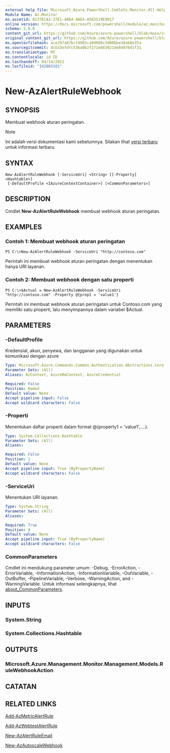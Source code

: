 ```yaml
---
external help file: Microsoft.Azure.PowerShell.Cmdlets.Monitor.dll-Help.xml
Module Name: Az.Monitor
ms.assetid: 0137ECA3-37E1-4064-8A65-A582519E9017
online version: https://docs.microsoft.com/powershell/module/az.monitor/new-azalertrulewebhook
schema: 2.0.0
content_git_url: https://github.com/Azure/azure-powershell/blob/main/src/Monitor/Monitor/help/New-AzAlertRuleWebhook.md
original_content_git_url: https://github.com/Azure/azure-powershell/blob/main/src/Monitor/Monitor/help/New-AzAlertRuleWebhook.md
ms.openlocfilehash: ace297a87bcfd983ca9d088c3d00bbe38ab0e35a
ms.sourcegitcommit: dcb33efdfc53ba0b2f271e883021de84878d1f31
ms.translationtype: MT
ms.contentlocale: id-ID
ms.lasthandoff: 04/14/2022
ms.locfileid: "142083181"
---
```

# New-AzAlertRuleWebhook

## SYNOPSIS
Membuat webhook aturan peringatan.

> [!NOTE]
>Ini adalah versi dokumentasi kami sebelumnya. Silakan lihat [versi terbaru](/powershell/module/az.monitor/new-azalertrulewebhook) untuk informasi terbaru.

## SYNTAX

```
New-AzAlertRuleWebhook [-ServiceUri] <String> [[-Property] <Hashtable>]
 [-DefaultProfile <IAzureContextContainer>] [<CommonParameters>]
```

## DESCRIPTION
Cmdlet **New-AzAlertRuleWebhook** membuat webhook aturan peringatan.

## EXAMPLES

### Contoh 1: Membuat webhook aturan peringatan
```
PS C:\>New-AzAlertRuleWebhook -ServiceUri "http://contoso.com"
```

Perintah ini membuat webhook aturan peringatan dengan menentukan hanya URI layanan.

### Contoh 2: Membuat webhook dengan satu properti
```
PS C:\>$Actual = New-AzAlertRuleWebhook -ServiceUri "http://contoso.com" -Property @{prop1 = 'value1'}
```

Perintah ini membuat webhook aturan peringatan untuk Contoso.com yang memiliki satu properti, lalu menyimpannya dalam variabel $Actual.

## PARAMETERS

### -DefaultProfile
Kredensial, akun, penyewa, dan langganan yang digunakan untuk komunikasi dengan azure

```yaml
Type: Microsoft.Azure.Commands.Common.Authentication.Abstractions.Core.IAzureContextContainer
Parameter Sets: (All)
Aliases: AzContext, AzureRmContext, AzureCredential

Required: False
Position: Named
Default value: None
Accept pipeline input: False
Accept wildcard characters: False
```

### -Properti
Menentukan daftar properti dalam format @(property1 = 'value1',....).

```yaml
Type: System.Collections.Hashtable
Parameter Sets: (All)
Aliases:

Required: False
Position: 1
Default value: None
Accept pipeline input: True (ByPropertyName)
Accept wildcard characters: False
```

### -ServiceUri
Menentukan URI layanan.

```yaml
Type: System.String
Parameter Sets: (All)
Aliases:

Required: True
Position: 0
Default value: None
Accept pipeline input: True (ByPropertyName)
Accept wildcard characters: False
```

### CommonParameters
Cmdlet ini mendukung parameter umum: -Debug, -ErrorAction, -ErrorVariable, -InformationAction, -InformationVariable, -OutVariable, -OutBuffer, -PipelineVariable, -Verbose, -WarningAction, and -WarningVariable. Untuk informasi selengkapnya, lihat [about_CommonParameters](http://go.microsoft.com/fwlink/?LinkID=113216).

## INPUTS

### System.String

### System.Collections.Hashtable

## OUTPUTS

### Microsoft.Azure.Management.Monitor.Management.Models.RuleWebhookAction

## CATATAN

## RELATED LINKS

[Add-AzMetricAlertRule](./Add-AzMetricAlertRule.md)

[Add-AzWebtestAlertRule](./Add-AzWebtestAlertRule.md)

[New-AzAlertRuleEmail](./New-AzAlertRuleEmail.md)

[New-AzAutoscaleWebhook](./New-AzAutoscaleWebhook.md)


